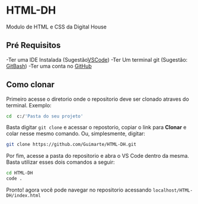 # HTML-DH
Modulo de HTML e CSS da Digital House

## Pré Requisitos

-Ter uma IDE Instalada (Sugestão[VSCode](https://code.visualstudio.com/))
-Ter Um terminal git (Sugestão: [GitBash](https://git-scm.com/downloads
))
-Ter uma conta no [GitHub](https://github.com)


## Como clonar
Primeiro acesse o diretorio onde o repositorio deve ser clonado atraves do terminal. Exemplo:
``` sh
cd  c:/'Pasta do seu projeto'
```

Basta digitar `git clone` e acessar o repostorio, copiar o link para **Clonar** e colar nesse mesmo comando. Ou, simplesmente, digitar:
``` sh
git clone https://github.com/Guimarte/HTML-DH.git
```
Por fim, acesse a pasta do repositorio e abra o VS Code dentro da mesma. Basta utilizar esses dois comandos a seguir:
``` sh
cd HTML-DH
code .
```

Pronto! agora você pode navegar no repositorio acessando `localhost/HTML-DH/index.html`